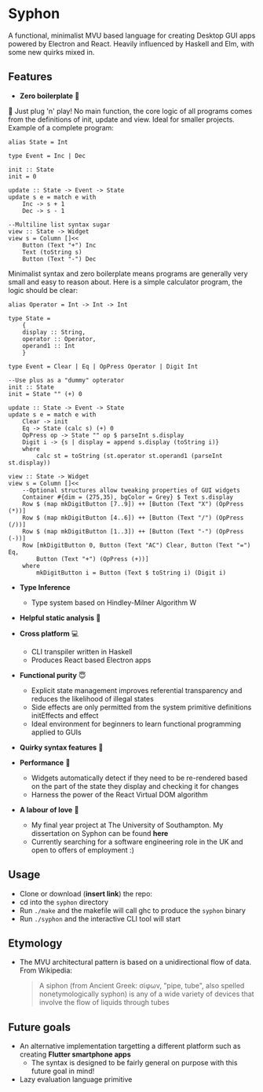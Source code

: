 # Syphon

A functional, minimalist MVU based language for creating Desktop GUI apps powered by Electron and React. Heavily influenced by Haskell and Elm, with some new quirks mixed in.

## Features

- **Zero boilerplate** 🚫

👾 Just plug 'n' play! No main function, the core logic of all programs comes from the definitions of init, update and view. Ideal for smaller projects. Example of a complete program:
	
```
alias State = Int

type Event = Inc | Dec

init :: State
init = 0

update :: State -> Event -> State
update s e = match e with
	Inc -> s + 1
	Dec -> s - 1

--Multiline list syntax sugar
view :: State -> Widget
view s = Column []<<
	Button (Text "+") Inc
	Text (toString s)
	Button (Text "-") Dec
```

Minimalist syntax and zero boilerplate means programs are generally very small and easy to reason about. Here is a simple calculator program, the logic should be clear:

```
alias Operator = Int -> Int -> Int

type State = 
	{
	display :: String,
	operator :: Operator,
	operand1 :: Int
	}

type Event = Clear | Eq | OpPress Operator | Digit Int

--Use plus as a "dummy" opterator
init :: State
init = State "" (+) 0

update :: State -> Event -> State
update s e = match e with
	Clear -> init
	Eq -> State (calc s) (+) 0
	OpPress op -> State "" op $ parseInt s.display
	Digit i -> {s | display = append s.display (toString i)}
	where
		calc st = toString (st.operator st.operand1 (parseInt st.display))

view :: State -> Widget
view s = Column []<<
	--Optional structures allow tweaking properties of GUI widgets
	Container #{dim = (275,35), bgColor = Grey} $ Text s.display
	Row $ (map mkDigitButton [7..9]) ++ [Button (Text "X") (OpPress (*))]
	Row $ (map mkDigitButton [4..6]) ++ [Button (Text "/") (OpPress (/))]
	Row $ (map mkDigitButton [1..3]) ++ [Button (Text "-") (OpPress (-))]
	Row [mkDigitButton 0, Button (Text "AC") Clear, Button (Text "=") Eq, 
		Button (Text "+") (OpPress (+))]
	where
		mkDigitButton i = Button (Text $ toString i) (Digit i)
```

- **Type Inference**

	- Type system based on Hindley-Milner Algorithm W

- **Helpful static analysis** 🔎

- **Cross platform** 💻

	- CLI transpiler written in Haskell 
	- Produces React based Electron apps
	
- **Functional purity** 😇

	- Explicit state management improves referential transparency and reduces the likelihood of illegal states
	- Side effects are only permitted from the system primitive definitions initEffects and effect
	- Ideal environment for beginners to learn functional programming applied to GUIs
- **Quirky syntax features** 🍭

- **Performance** 🚀

	- Widgets automatically detect if they need to be re-rendered based on the part of the state they display and checking it for changes
	- Harness the power of the React Virtual DOM algorithm

- **A labour of love** 💜

	- My final year project at The University of Southampton. My dissertation on Syphon can be found **here**
	- Currently searching for a software engineering role in the UK and open to offers of employment :)

## Usage

- Clone or download (**insert link**) the repo:
- cd into the ```syphon``` directory
- Run ```./make``` and the makefile will call ghc to produce the ```syphon``` binary
- Run ```./syphon``` and the interactive CLI tool will start

## Etymology

- The MVU architectural pattern is based on a unidirectional flow of data. From Wikipedia:

	> A siphon (from Ancient Greek: σίφων, "pipe, tube", also spelled nonetymologically syphon) is any of a wide variety of devices that involve the flow of liquids through tubes

## Future goals

- An alternative implementation targetting a different platform such as creating **Flutter smartphone apps**
	- The syntax is designed to be fairly general on purpose with this future goal in mind!
- Lazy evaluation language primitive
